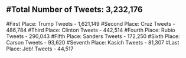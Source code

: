 #Total Number of Tweets: 3,232,176 
---
#First Place: Trump Tweets - 1,621,149
#Second Place: Cruz Tweets - 486,784
#Third Place: Clinton Tweets - 442,514
#Fourth Place: Rubio Tweets - 290,043
#Fifth Place: Sanders Tweets - 172,250
#Sixth Place: Carson Tweets - 93,620
#Seventh Place: Kasich Tweets - 81,307
#Last Place: Jeb! Tweets - 44,517
